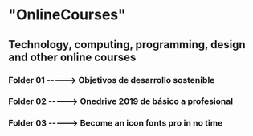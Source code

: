 # "OnlineCourses"
## Technology, computing, programming, design and other online courses
### Folder 01 -----> Objetivos de desarrollo sostenible
### Folder 02 -----> Onedrive 2019 de básico a profesional
### Folder 03 -----> Become an icon fonts pro in no time